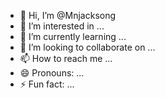 - 👋 Hi, I’m @Mnjacksong
- 👀 I’m interested in ...
- 🌱 I’m currently learning ...
- 💞️ I’m looking to collaborate on ...
- 📫 How to reach me ...
- 😄 Pronouns: ...
- ⚡ Fun fact: ...

<!---
Mnjacksong/Mnjacksong is a ✨ special ✨ repository because its `README.md` (this file) appears on your GitHub profile.
You can click the Preview link to take a look at your changes.
--->
